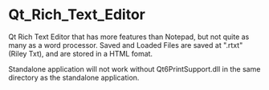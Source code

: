 # Qt_Rich_Text_Editor

Qt Rich Text Editor that has more features than Notepad, but not quite as many as a word processor.
Saved and Loaded Files are saved at ".rtxt" (Riley Txt), and are stored in a HTML fomat.

Standalone application will not work without Qt6PrintSupport.dll in the same directory as the standalone application.
